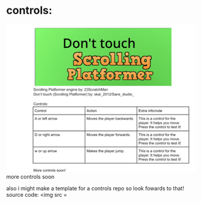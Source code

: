 # controls:

<img src = https://github.com/Skai-2012/controls/blob/main/A37552EC-2CF4-41FC-89A2-01D2ABE99AE3.jpeg>
more controls soon

also i might make a template for a controls repo so look fowards to that!
source code:
<img src = 
